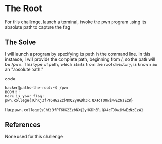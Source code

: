 # The Root
For this challenge, launch a terminal, invoke the pwn program using its absolute path to capture the flag

## The Solve
I will launch a program by specifying its path in the command line. In this instance, I will provide the complete path, beginning from /, so the path will be /pwn. This type of path, which starts from the root directory, is known as an "absolute path."

code:
```
hacker@paths~the-root:~$ /pwn
BOOM!!!
Here is your flag:
pwn.college{sChKj3fPT6HG2ZzbNXQ2yHGDh3R.QX4cTO0wiMwEzNzEzW}
```
flag: `pwn.college{sChKj3fPT6HG2ZzbNXQ2yHGDh3R.QX4cTO0wiMwEzNzEzW}`

## References 
None used for this challenge
